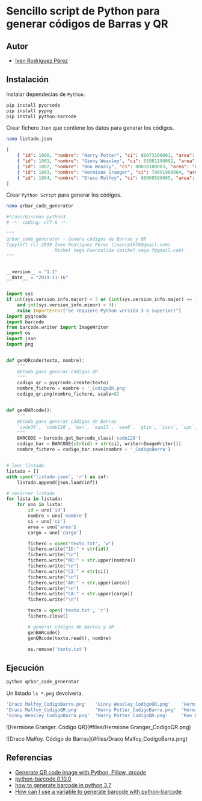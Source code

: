 # Sencillo script de Python para generar códigos de Barras y QR

## Autor
* [Ixen Rodríguez Pérez](ixenrp1976@gmail.com)

## Instalación

Instalar dependecias de `Python`.

```bash
pip install pyqrcode
pip install pypng
pip install python-barcode
```

Crear fichero `Json` que contiene los datos para generar los códigos.

```bash
nano listado.json
```
```json
[
    { "id": 1000, "nombre": "Harry Potter", "ci": 80073100001, "area": "Casa Gryffindor", "cargo": "Auror" },
    { "id": 1001, "nombre": "Ginny Weasley", "ci": 81081100002, "area": "Casa Gryffindor", "cargo": "Profesora Colegio Hogwarts de Magia y Hechicería" },
    { "id": 1002, "nombre": "Ron Weasly", "ci": 80030100003, "area": "Casa Gryffindor", "cargo": "Auror" },
    { "id": 1003, "nombre": "Hermione Granger", "ci": 79091900004, "area": "Casa Gryffindor", "cargo": "Ministra de Magia del Reino Unido de Gran Bretaña e Irlanda del Norte" },
    { "id": 1004, "nombre": "Draco Malfoy", "ci": 80060500005, "area": "Casa Slytherin", "cargo": "Mortífago" }
]
```

Crear `Python Script` para generar los códigos.

```bash
nano qrbar_code_generator
```
```python
#!/usr/bin/env python3
# -*- coding: utf-8 -*-

"""
qrbar_code_generator - Genera códigos de Barras y QR
Copyleft (c) 2019 Ixen Rodríguez Pérez (ixenrp1976@gmail.com)
                  Michel Vega Fuenzalida (michel.vega.f@gmail.com)
"""


__version__ = "1.1"
__date__ = "2019-11-16"


import sys
if int(sys.version_info.major) < 3 or (int(sys.version_info.major) == 3 \
    and int(sys.version_info.minor) < 3):
    raise ImportError("Se requiere Python versión 3 o superior!")
import pyqrcode
import barcode
from barcode.writer import ImageWriter
import os
import json
import png


def genQRcode(texto, nombre):
    """
    método para generar códigos QR
    """
    codigo_qr = pyqrcode.create(texto)
    nombre_fichero = nombre + '_CodigoQR.png'
    codigo_qr.png(nombre_fichero, scale=8)


def genBARcode():
    """
    método para generar códigos de Barras
    `code39`, `code128`, `ean`, `ean13`, `ean8`, `gtin`, `issn`, `upc`, `upca`
    """
    BARCODE = barcode.get_barcode_class('code128')
    codigo_bar = BARCODE(str(id) + str(ci), writer=ImageWriter())
    nombre_fichero = codigo_bar.save(nombre + '_CodigoBarra')


# leer listado
listado = []
with open('listado.json', 'r') as inf:
    listado.append(json.load(inf))

# recorrer listado
for lista in listado:
    for uno in lista:
        id = uno['id']
        nombre = uno['nombre']
        ci = uno['ci']
        area = uno['area']
        cargo = uno['cargo']

        fichero = open('texto.txt', 'w')
        fichero.write("ID:" + str(id))
        fichero.write("\n")
        fichero.write("NO:" + str.upper(nombre))
        fichero.write("\n")
        fichero.write("CI:" + str(ci))
        fichero.write("\n")
        fichero.write("AR:" + str.upper(area))
        fichero.write("\n")
        fichero.write("CA:" + str.upper(cargo))
        fichero.write("\n")

        texto = open('texto.txt', 'r')
        fichero.close()

        # generar códigos de Barras y QR
        genBARcode()
        genQRcode(texto.read(), nombre)

        os.remove('texto.txt')
```

## Ejecución

```bash
python qrbar_code_generator
```

Un listado `ls *.png` devolvería.

```bash
'Draco Malfoy_CodigoBarra.png'   'Ginny Weasley_CodigoQR.png'    'Hermione Granger_CodigoBarra.png'  'Ron Weasly_CodigoQR.png'
'Draco Malfoy_CodigoQR.png'      'Harry Potter_CodigoBarra.png'  'Hermione Granger_CodigoQR.png'
'Ginny Weasley_CodigoBarra.png'  'Harry Potter_CodigoQR.png'     'Ron Weasly_CodigoBarra.png'
```

![Hermione Granger. Código QR](#files/Hermione Granger_CodigoQR.png)

![Draco Malfoy. Código de Barras](#files/Draco Malfoy_CodigoBarra.png)

## Referencias

* [Generate QR code image with Python, Pillow, qrcode](https://note.nkmk.me/en/python-pillow-qrcode/)
* [python-barcode 0.10.0](https://pypi.org/project/python-barcode/)
* [how to generate barcode in python 3.7](https://stackoverflow.com/questions/57427243/how-to-generate-barcode-in-python-3-7)
* [How can I use a variable to generate barcode with python-barcode](https://stackoverflow.com/questions/51826802/how-can-i-use-a-variable-to-generate-barcode-with-python-barcode/51826815)

